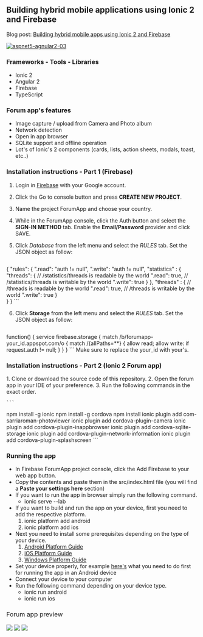 <h2>Building hybrid mobile applications using Ionic 2 and Firebase</h2>

Blog post: <a href="http://wp.me/p3mRWu-19N" target="_blank">Building hybrid mobile apps using Ionic 2 and Firebase</a>

<a href="http://wp.me/p3mRWu-19N" rel="attachment wp-att-3961" target="_blank"><img src="https://chsakell.files.wordpress.com/2016/08/ionic2-angular2-firebase-36.png" alt="aspnet5-agnular2-03" class="alignnone size-full wp-image-3961"></a>

<h3>Frameworks - Tools - Libraries</h3>
<ul>
<li>Ionic 2</li>
<li>Angular 2</li>
<li>Firebase</li>
<li>TypeScript</li>
</ul>

<h3>Forum app's features</h3>
<ul>
<li>Image capture / upload from Camera and Photo album</li>
<li>Network detection</li>
<li>Open in app browser</li>
<li>SQLite support and offline operation</li>
<li>Lot's of Ionic's 2 components (cards, lists, action sheets, modals, toast, etc..)</li>
</ul>

<h3>Installation instructions - Part 1 (Firebase)</h3>

1. Login in <a href="https://firebase.google.com/" target="_blank">Firebase</a> with your Google account.
2. Click the Go to console button and press <b>CREATE NEW PROJECT</b>.
3. Name the project ForumApp and choose your country.
4. While in the ForumApp console, click the Auth button and select the <b>SIGN-IN METHOD</b> tab. Enable the <b>Email/Password</b> provider and click SAVE.
5. Click <i>Database</i> from the left menu and select the <i>RULES</i> tab. Set the JSON object as follow:

    ```javascript
{
"rules": {
".read": "auth != null",
".write": "auth != null",
    "statistics" : {
    "threads": {
    // /statistics/threads is readable by the world
    ".read": true,
    // /statistics/threads is writable by the world
    ".write": true
      }
    },
    "threads" : {
        // /threads is readable by the world
    ".read": true,
    // /threads is writable by the world
    ".write": true
    }  
  }
}
    ```

6. Click <b>Storage</b> from the left menu and select the <i>RULES</i> tab. Set the JSON object as follow:

    ```javascript
function() {
service firebase.storage {
  match /b/forumapp-your_id.appspot.com/o {
    match /{allPaths=**} {
      allow read;
      allow write: if request.auth != null;
    }
  }
}
    ```
Make sure to replace the your_id with your's.  

<h3>Installation instructions - Part 2 (Ionic 2 Forum app)</h3>
1. Clone or download the source code of this repository.
2. Open the forum app in your IDE of your preference.
3. Run the following commands in the exact order.

    ```
npm install -g ionic
npm install -g cordova
npm install
ionic plugin add com-sarriaroman-photoviewer
ionic plugin add cordova-plugin-camera
ionic plugin add cordova-plugin-inappbrowser
ionic plugin add cordova-sqlite-storage
ionic plugin add cordova-plugin-network-information
ionic plugin add cordova-plugin-splashscreen
    ```

<h3>Running the app</h3>
<ul>
	<li>In Firebase ForumApp project console, click the Add Firebase to your web app button.</li>
	<li>Copy the contents and paste them in the src/index.html file (you will find a <b>Paste your settings here</b> section)</li>
	<li>If you want to run the app in browser simply run the following command.
		<ul>
			<li>ionic serve --lab</li>
		</ul>
	</li>
	<li> If you want to build and run the app on your device, first you need to add the respective platform.
		<ol>
			<li>ionic platform add android</li>
			<li>ionic platform add ios</li>
		</ol>
	</li>
	<li> Next you need to install some prerequisites depending on the type of your device.
		<ol>
			<li><a href="https://cordova.apache.org/docs/en/latest/guide/platforms/android/" target="_blank">Android Platform Guide</a></li>
			<li><a href="https://cordova.apache.org/docs/en/latest/guide/platforms/ios/index.html" target="_blank">iOS Platform Guide</a></li>
			<li><a href="https://cordova.apache.org/docs/en/latest/guide/platforms/win8/index.html" target="_blank">Windows Platform Guide</a></li>
		</ol>
	</li>
	<li>Set your device properly, for example <a href="https://developer.android.com/training/basics/firstapp/running-app.html" target="_blank">here's</a> what you need to do first for running the app in an Android device</li>
	<li>
		Connect your device to your computer
	</li>
	<li>
		Run the following command depending on your device type.
		<ul>
			<li>ionic run android</li>
			<li>ionic run ios</li>
		</ul>
	</li>
</ul>

<h3 style="font-weight:normal;">Forum app preview</h3>
<img src="https://chsakell.files.wordpress.com/2016/08/ionic2-angular2-firebase-00.gif"/>
<img src="https://chsakell.files.wordpress.com/2016/08/ionic2-angular2-firebase-23.gif"/>
<img src="https://chsakell.files.wordpress.com/2016/08/ionic2-angular2-firebase-38.gif"/>


